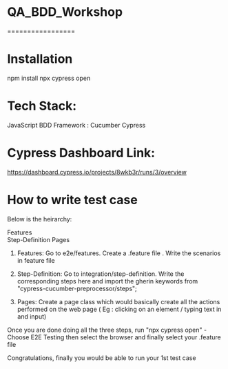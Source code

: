 # QA_BDD_Workshop
=================


# Installation
npm install
npx cypress open


# Tech Stack:


JavaScript
BDD Framework : Cucumber
Cypress



# Cypress Dashboard Link:
https://dashboard.cypress.io/projects/8wkb3r/runs/3/overview




# How to write test case

Below is the heirarchy:

Features  
Step-Definition
Pages

1. Features: Go to e2e/features. Create a .feature file . Write the scenarios in feature file

2. Step-Definition: Go to integration/step-definition. Write the corresponding steps here and import the gherin keywords from "cypress-cucumber-preprocessor/steps";
4. Pages: Create a page class which would basically create all the actions performed on the web page ( Eg : clicking on an element / typing text in and input)

Once you are done doing all the three steps, run "npx cypress open" - Choose E2E Testing then select the browser and finally select your .feature file

Congratulations, finally you would be able to run your 1st test case
